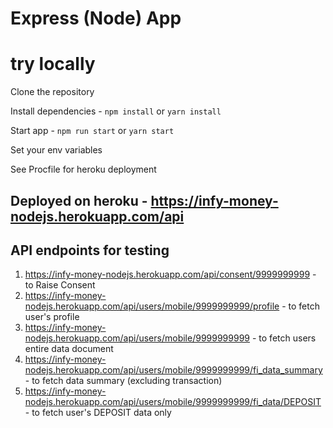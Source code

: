 # Express (Node) App


# try locally
Clone the repository

Install dependencies - `npm install` or `yarn install`

Start app - `npm run start` or `yarn start`

Set your env variables

See Procfile for heroku deployment 

## Deployed on heroku - https://infy-money-nodejs.herokuapp.com/api

## API endpoints for testing
1. https://infy-money-nodejs.herokuapp.com/api/consent/9999999999 - to Raise Consent
2. https://infy-money-nodejs.herokuapp.com/api/users/mobile/9999999999/profile - to fetch user's profile
3. https://infy-money-nodejs.herokuapp.com/api/users/mobile/9999999999 - to fetch users entire data document
4. https://infy-money-nodejs.herokuapp.com/api/users/mobile/9999999999/fi_data_summary - to fetch data summary (excluding transaction)
5. https://infy-money-nodejs.herokuapp.com/api/users/mobile/9999999999/fi_data/DEPOSIT - to fetch user's DEPOSIT data only
